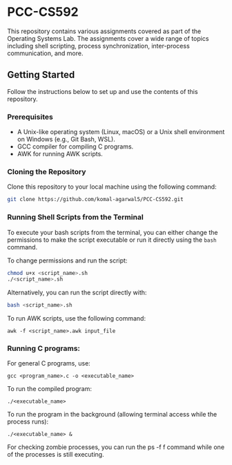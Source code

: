 # PCC-CS592

This repository contains various assignments covered as part of the Operating Systems Lab. The assignments cover a wide range of topics including shell scripting, process synchronization, inter-process communication, and more.

## Getting Started

Follow the instructions below to set up and use the contents of this repository.

### Prerequisites

- A Unix-like operating system (Linux, macOS) or a Unix shell environment on Windows (e.g., Git Bash, WSL).
- GCC compiler for compiling C programs.
- AWK for running AWK scripts.

### Cloning the Repository

Clone this repository to your local machine using the following command:

```sh
git clone https://github.com/komal-agarwal5/PCC-CS592.git
```

### Running Shell Scripts from the Terminal

To execute your bash scripts from the terminal, you can either change the permissions to make the script executable or run it directly using the `bash` command. 

To change permissions and run the script:

```sh
chmod u+x <script_name>.sh
./<script_name>.sh
```
Alternatively, you can run the script directly with:
```sh
bash <script_name>.sh
```

To run AWK scripts, use the following command:
```
awk -f <script_name>.awk input_file
```

### Running C programs:

For general C programs, use:

```
gcc <program_name>.c -o <executable_name>
```

To run the compiled program:

```   
./<executable_name>
```

To run the program in the background (allowing terminal access while the process runs):

```   
./<executable_name> &
```

For checking zombie processes, you can run the ps -f f command while one of the processes is still executing. 